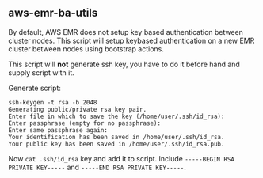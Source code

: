 ## aws-emr-ba-utils

By default, AWS EMR does not setup key based authentication between cluster nodes. This script will setup keybased authentication on a new EMR cluster between nodes using bootstrap actions.

This script will **not** generate ssh key, you have to do it before hand and supply script with it.

Generate script:
```
ssh-keygen -t rsa -b 2048
Generating public/private rsa key pair.
Enter file in which to save the key (/home/user/.ssh/id_rsa):
Enter passphrase (empty for no passphrase):
Enter same passphrase again:
Your identification has been saved in /home/user/.ssh/id_rsa.
Your public key has been saved in /home/user/.ssh/id_rsa.pub.
```

Now `cat .ssh/id_rsa` key and add it to script. Include `-----BEGIN RSA PRIVATE KEY-----` and `-----END RSA PRIVATE KEY-----`.
